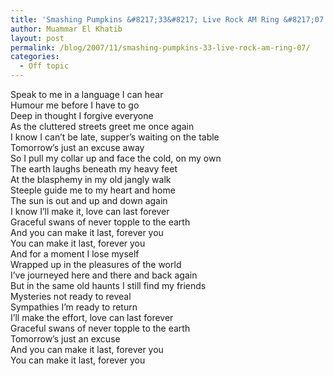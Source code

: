 ```yaml
---
title: 'Smashing Pumpkins &#8217;33&#8217; Live Rock AM Ring &#8217;07'
author: Muammar El Khatib
layout: post
permalink: /blog/2007/11/smashing-pumpkins-33-live-rock-am-ring-07/
categories:
  - Off topic
---
```

  
Speak to me in a language I can hear  
Humour me before I have to go  
Deep in thought I forgive everyone  
As the cluttered streets greet me once again  
I know I can&#8217;t be late, supper&#8217;s waiting on the table  
Tomorrow&#8217;s just an excuse away  
So I pull my collar up and face the cold, on my own  
The earth laughs beneath my heavy feet  
At the blasphemy in my old jangly walk  
Steeple guide me to my heart and home  
The sun is out and up and down again  
I know I&#8217;ll make it, love can last forever  
Graceful swans of never topple to the earth  
And you can make it last, forever you  
You can make it last, forever you  
And for a moment I lose myself  
Wrapped up in the pleasures of the world  
I&#8217;ve journeyed here and there and back again  
But in the same old haunts I still find my friends  
Mysteries not ready to reveal  
Sympathies I&#8217;m ready to return  
I&#8217;ll make the effort, love can last forever  
Graceful swans of never topple to the earth  
Tomorrow&#8217;s just an excuse  
And you can make it last, forever you  
You can make it last, forever you